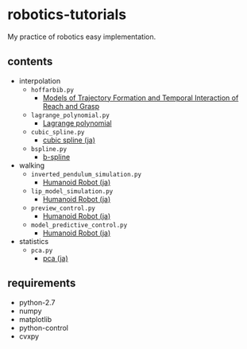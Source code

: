 # robotics-tutorials

My practice of robotics easy implementation.

## contents
- interpolation
  - `hoffarbib.py`
    -  [Models of Trajectory Formation and Temporal Interaction of Reach and Grasp](https://www.tandfonline.com/doi/abs/10.1080/00222895.1993.9942048)
  - `lagrange_polynomial.py`
    - [Lagrange polynomial](https://en.wikipedia.org/wiki/Lagrange_polynomial)
  - `cubic_spline.py`
    - [cubic spline (ja)](http://www.yamamo10.jp/yamamoto/lecture/2006/5E/interpolation/interpolation_html/node3.html)
  - `bspline.py`
    - [b-spline](https://en.wikipedia.org/wiki/B-spline)
- walking
  - `inverted_pendulum_simulation.py`
    - [Humanoid Robot (ja)](https://staff.aist.go.jp/s.kajita/humanoidrobot.html)
  - `lip_model_simulation.py`
    - [Humanoid Robot (ja)](https://staff.aist.go.jp/s.kajita/humanoidrobot.html)
  - `preview_control.py`
    - [Humanoid Robot (ja)](https://staff.aist.go.jp/s.kajita/humanoidrobot.html)
  - `model_predictive_control.py`
    - [Humanoid Robot (ja)](https://staff.aist.go.jp/s.kajita/humanoidrobot.html)
- statistics
  - `pca.py`
    - [pca (ja)](http://yusuke-ujitoko.hatenablog.com/entry/2017/03/04/193628)

## requirements
- python-2.7
- numpy
- matplotlib
- python-control
- cvxpy
